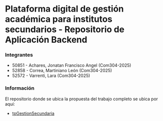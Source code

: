 # Plataforma digital de gestión académica para institutos secundarios - Repositorio de Aplicación Backend

### Integrantes

- 50851 - Achares, Jonatan Francisco Angel (Com304-2025)
- 52858 - Correa, Martiniano León (Com304-2025)
- 52572 - Varrenti, Lara (Com304-2025)

### Información

El repositorio donde se ubica la propuesta del trabajo completo se ubica por aquí:

- [tpGestionSecundaria](https://github.com/MartinianoLeonCorrea/tpGestionSecundaria.git)
